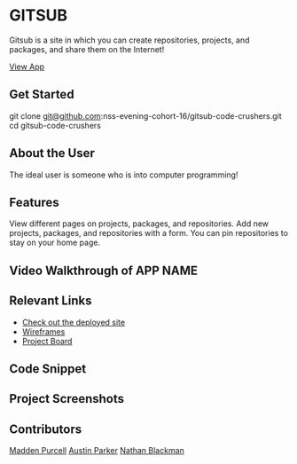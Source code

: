 # GITSUB 

Gitsub is a site in which you can create repositories, projects, and packages, and share them on the Internet!

[View App](gitsub-codecrushers.netlify.app)

## Get Started 
git clone git@github.com:nss-evening-cohort-16/gitsub-code-crushers.git
cd gitsub-code-crushers

## About the User
The ideal user is someone who is into computer programming!

## Features 
View different pages on projects, packages, and repositories.
Add new projects, packages, and repositories with a form.
You can pin repositories to stay on your home page.

## Video Walkthrough of APP NAME
<!-- We will all add loom link -->

## Relevant Links
- [Check out the deployed site](gitsub-codecrushers.netlify.app)
- [Wireframes](https://docs.google.com/presentation/d/1Bw1z6R-InxbsCdcFbQfylTqSp_CbZRpCkMaiLhLUYT0/edit)
- [Project Board](https://github.com/nss-evening-cohort-16/gitsub-code-crushers/projects/2)

## Code Snippet <!-- OPTIONAL, but doesn't hurt -->
<!-- Nathan will add code snippet -->

## Project Screenshots
<!-- Austin will add screenshot -->


## Contributors
[Madden Purcell](https://github.com/pmpurcell)
[Austin Parker](https://github.com/austincparker)
[Nathan Blackman](https://github.com/NathanBlackman)